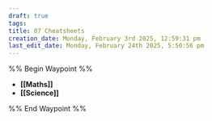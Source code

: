 ```yaml
---
draft: true
tags: 
title: 07 Cheatsheets
creation_date: Monday, February 3rd 2025, 12:59:31 pm
last_edit_date: Monday, February 24th 2025, 5:50:56 pm
---
```


%% Begin Waypoint %%

- **[[Maths]]**
- **[[Science]]**

%% End Waypoint %%

